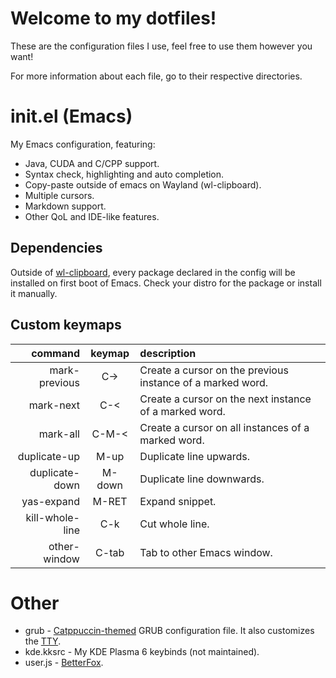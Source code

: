 # Welcome to my dotfiles!
These are the configuration files I use, feel free to use them however you want!

For more information about each file, go to their respective directories.


# init.el (Emacs)
My Emacs configuration, featuring:

- Java, CUDA and C/CPP support.
- Syntax check, highlighting and auto completion.
- Copy-paste outside of emacs on Wayland (wl-clipboard).
- Multiple cursors.
- Markdown support.
- Other QoL and IDE-like features.

## Dependencies
Outside of [wl-clipboard](https://github.com/bugaevc/wl-clipboard), every package
declared in the config will be installed on first boot of Emacs. Check your distro
for the package or install it manually.

## Custom keymaps
command        |keymap|description
--------------:|:----:|:---------------------------------------------------------
mark-previous  |C->   |Create a cursor on the previous instance of a marked word.
mark-next      |C-<   |Create a cursor on the next instance of a marked word.
mark-all       |C-M-< |Create a cursor on all instances of a marked word.
duplicate-up   |M-up  |Duplicate line upwards.
duplicate-down |M-down|Duplicate line downwards.
yas-expand     |M-RET |Expand snippet.
kill-whole-line|C-k   |Cut whole line.
other-window   |C-tab |Tab to other Emacs window.


# Other
- grub - [Catppuccin-themed](https://github.com/catppuccin/grub) GRUB configuration
file. It also customizes the [TTY](https://github.com/catppuccin/tty).
- kde.kksrc - My KDE Plasma 6 keybinds (not maintained).
- user.js - [BetterFox](https://github.com/yokoffing/Betterfox).
